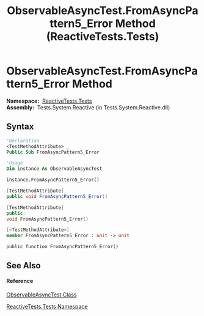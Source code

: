 ﻿---
title: ObservableAsyncTest.FromAsyncPattern5_Error Method  (ReactiveTests.Tests)
TOCTitle: FromAsyncPattern5_Error Method
ms:assetid: M:ReactiveTests.Tests.ObservableAsyncTest.FromAsyncPattern5_Error
ms:mtpsurl: https://msdn.microsoft.com/en-us/library/reactivetests.tests.observableasynctest.fromasyncpattern5_error(v=VS.103)
ms:contentKeyID: 36619615
ms.date: 06/28/2011
mtps_version: v=VS.103
f1_keywords:
- ReactiveTests.Tests.ObservableAsyncTest.FromAsyncPattern5_Error
dev_langs:
- CSharp
- JScript
- VB
- FSharp
- c++
---

# ObservableAsyncTest.FromAsyncPattern5\_Error Method

**Namespace:**  [ReactiveTests.Tests](hh289046\(v=vs.103\).md)  
**Assembly:**  Tests.System.Reactive (in Tests.System.Reactive.dll)

## Syntax

``` vb
'Declaration
<TestMethodAttribute> _
Public Sub FromAsyncPattern5_Error
```

``` vb
'Usage
Dim instance As ObservableAsyncTest

instance.FromAsyncPattern5_Error()
```

``` csharp
[TestMethodAttribute]
public void FromAsyncPattern5_Error()
```

``` c++
[TestMethodAttribute]
public:
void FromAsyncPattern5_Error()
```

``` fsharp
[<TestMethodAttribute>]
member FromAsyncPattern5_Error : unit -> unit 
```

``` jscript
public function FromAsyncPattern5_Error()
```

## See Also

#### Reference

[ObservableAsyncTest Class](hh314747\(v=vs.103\).md)

[ReactiveTests.Tests Namespace](hh289046\(v=vs.103\).md)

